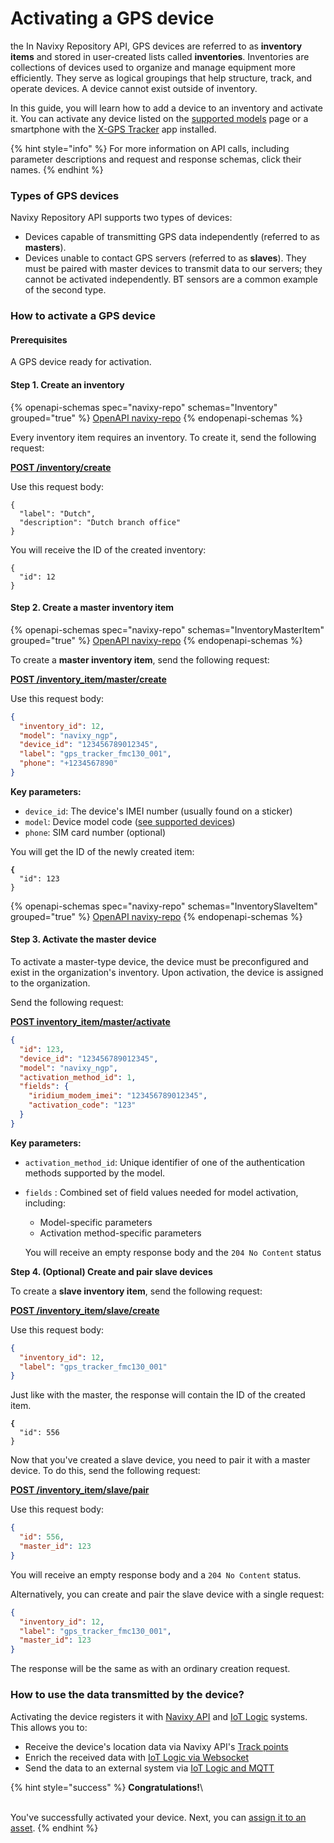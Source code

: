 # Activating a GPS device

the In Navixy Repository API, GPS devices are referred to as **inventory items** and stored in user-created lists called **inventories**. Inventories are collections of devices used to organize and manage equipment more efficiently. They serve as logical groupings that help structure, track, and operate devices. A device cannot exist outside of inventory.

In this guide, you will learn how to add a device to an inventory and activate it. You can activate any device listed on the [supported models](https://www.navixy.com/devices/) page or a smartphone with the [X-GPS Tracker](https://docs.navixy.com/user-guide/x-gps-tracker) app installed.

{% hint style="info" %}
For more information on API calls, including parameter descriptions and request and response schemas, click their names.
{% endhint %}

### Types of GPS devices

Navixy Repository API supports two types of devices:

* Devices capable of transmitting GPS data independently (referred to as **masters**).
* Devices unable to contact GPS servers (referred to as **slaves**). They must be paired with master devices to transmit data to our servers; they cannot be activated independently. BT sensors are a common example of the second type.

### How to activate a GPS device

#### Prerequisites

A GPS device ready for activation.

#### Step 1. Create an inventory

{% openapi-schemas spec="navixy-repo" schemas="Inventory" grouped="true" %}
[OpenAPI navixy-repo](https://raw.githubusercontent.com/SquareGPS/navixy-api/refs/heads/navixy-repo/navixy-repository-api/navixy-repo-api-specification.yaml)
{% endopenapi-schemas %}

Every inventory item requires an inventory. To create it, send the following request:

&#x20;[**POST /inventory/create**](broken-reference)

Use this request body:

```
{​
  "label": "Dutch",
  "description": "Dutch branch office"​
​}
```

You will receive the ID of the created inventory:

```
{
  "id": 12
}
```

#### Step 2. Create a master inventory item

{% openapi-schemas spec="navixy-repo" schemas="InventoryMasterItem" grouped="true" %}
[OpenAPI navixy-repo](https://raw.githubusercontent.com/SquareGPS/navixy-api/refs/heads/navixy-repo/navixy-repository-api/navixy-repo-api-specification.yaml)
{% endopenapi-schemas %}

To create a **master inventory item**, send the following request:

[**POST /inventory\_item/master/create**](broken-reference)

Use this request body:

```json
{
  "inventory_id": 12,
  "model": "navixy_ngp",
  "device_id": "123456789012345",
  "label": "gps_tracker_fmc130_001",
  "phone": "+1234567890"
}

```

**Key parameters:**

* `device_id`: The device's IMEI number (usually found on a sticker)
* `model`: Device model code ([see supported devices](https://www.navixy.com/devices/))
* `phone`: SIM card number (optional)

You will get the ID of the newly created item:

<pre class="language-json"><code class="lang-json"><strong>{
</strong>  "id": 123
}
</code></pre>

{% openapi-schemas spec="navixy-repo" schemas="InventorySlaveItem" grouped="true" %}
[OpenAPI navixy-repo](https://raw.githubusercontent.com/SquareGPS/navixy-api/refs/heads/navixy-repo/navixy-repository-api/navixy-repo-api-specification.yaml)
{% endopenapi-schemas %}

#### Step 3. Activate the master device

To activate a master-type device, the device must be preconfigured and exist in the organization's inventory. Upon activation, the device is assigned to the organization.

Send the following request:

[**POST inventory\_item/master/activate**](broken-reference)

```json
{
  "id": 123,
  "device_id": "123456789012345",
  "model": "navixy_ngp",
  "activation_method_id": 1,
  "fields": {​
    "iridium_modem_imei": "123456789012345",
    "activation_code": "123"​
  }
}
```

**Key parameters:**

* `activation_method_id`: Unique identifier of one of the authentication methods supported by the model.
*   `fields` : Combined set of field values needed for model activation, including:

    * Model-specific parameters
    * Activation method-specific parameters

    You will receive an empty response body and the `204 No Content` status



**Step 4. (Optional) Create and pair slave devices**

To create a **slave inventory item**, send the following request:

[**POST /inventory\_item/slave/create**](broken-reference)

Use this request body:

```json
{
  "inventory_id": 12,
  "label": "gps_tracker_fmc130_001"
}
```

Just like with the master, the response will contain the ID of the created item.

<pre class="language-json"><code class="lang-json"><strong>{
</strong>  "id": 556
}
</code></pre>

Now that you've created a slave device, you need to pair it with a master device. To do this, send the following request:

[**POST /inventory\_item/slave/pair**](broken-reference)

Use this request body:

```json
{
  "id": 556,
  "master_id": 123
}
```

You will receive an empty response body and a `204 No Content` status.

Alternatively, you can create and pair the slave device with a single request:

```json
{
  "inventory_id": 12,
  "label": "gps_tracker_fmc130_001",
  "master_id": 123
}
```

The response will be the same as with an ordinary creation request.

### How to use the data transmitted by the device?

Activating the device registers it with [Navixy API](https://www.navixy.com/docs/navixy-api/) and [IoT Logic](https://www.navixy.com/docs/iot-logic-api) systems. This allows you to:

* Receive the device's location data via Navixy API's [Track points](https://www.navixy.com/docs/navixy-api/user-api/backend-api/guides/data-retrieval/get-track-points)
* Enrich the received data with [IoT Logic via Websocket](https://www.navixy.com/docs/iot-logic-api/websocket-access-for-dsa)
* Send the data to an external system via [IoT Logic and MQTT](https://www.navixy.com/docs/iot-logic-api/navixy-iot-guide/scenario1)

{% hint style="success" %}
**Congratulations!**\
\
You've successfully activated your device. Next, you can [assign it to an asset](creating-a-custom-asset.md#step-3.-assign-a-device).
{% endhint %}
